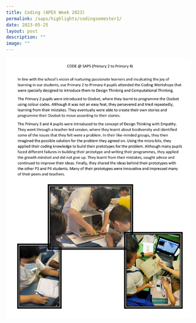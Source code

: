 ```yaml
---
title: Coding (APEX Week 2023)
permalink: /saps/highlights/codingsemester1/
date: 2023-05-25
layout: post
description: ""
image: ""
---
```

![](/images/APEX%20week/coding.jpg)
